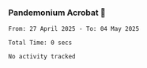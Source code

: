 ### Pandemonium Acrobat 🤸

<!--START_SECTION:waka-->

```all_time
From: 27 April 2025 - To: 04 May 2025

Total Time: 0 secs

No activity tracked
```

<!--END_SECTION:waka-->

